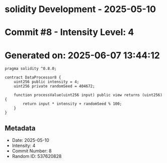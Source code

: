 ﻿# solidity Development - 2025-05-10
# Commit #8 - Intensity Level: 4
# Generated on: 2025-06-07 13:44:12
```solidity
pragma solidity ^0.8.0;

contract DataProcessor8 {
    uint256 public intensity = 4;
    uint256 private randomSeed = 404672;

    function processValue(uint256 input) public view returns (uint256) {
        return input * intensity + randomSeed % 100;
    }
}
```
## Metadata
- Date: 2025-05-10
- Intensity: 4
- Commit Number: 8
- Random ID: 537620828
